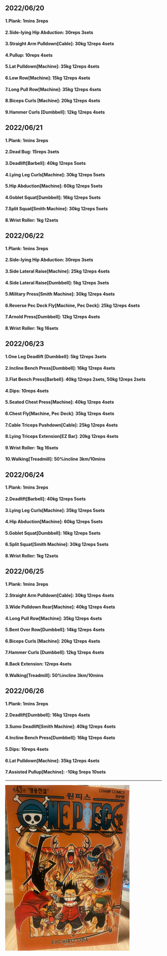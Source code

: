 ## 2022/06/20
#### 1.Plank: 1mins 3reps
#### 2.Side-lying Hip Abduction: 30reps 3sets
#### 3.Straight Arm Pulldown\[Cable\]: 30kg 12reps 4sets
#### 4.Pullup: 10reps 4sets
#### 5.Lat Pulldown\[Machine\]: 35kg 12reps 4sets
#### 6.Low Row\[Machine\]: 15kg 12reps 4sets
#### 7.Long Pull Row\[Machine]: 35kg 12reps 4sets
#### 8.Biceps Curls \[Machine\]: 20kg 12reps 4sets
#### 9.Hammer Curls \[Dumbbell\]: 12kg 12reps 4sets

## 2022/06/21
#### 1.Plank: 1mins 3reps
#### 2.Dead Bug: 15reps 3sets
#### 3.Deadlift\[Barbell\]: 40kg 12reps 5sets
#### 4.Lying Leg Curls\[Machine\]: 30kg 12reps 5sets
#### 5.Hip Abduction\[Machine\]: 60kg 12reps 5sets
#### 4.Goblet Squat\[Dumbbell\]: 16kg 12reps 5sets
#### 7.Split Squat\[Smith Machine\]: 30kg 12reps 5sets
#### 8.Wrist Roller: 1kg 12sets

## 2022/06/22
#### 1.Plank: 1mins 3reps
#### 2.Side-lying Hip Abduction: 30reps 3sets
#### 3.Side Lateral Raise\[Machine\]: 25kg 12reps 4sets
#### 4.Side Lateral Raise\[Dumbbell\]: 5kg 12reps 3sets
#### 5.Military Press\[Smith Machine\]: 30kg 12reps 4sets
#### 6.Reverse Pec Deck Fly\[Machine, Pec Deck\]: 25kg 12reps 4sets
#### 7.Arnold Press\[Dumbbell\]: 12kg 12reps 4sets
#### 8.Wrist Roller: 1kg 16sets

## 2022/06/23
#### 1.One Leg Deadlift \[Dumbbell\]: 5kg 12reps 3sets
#### 2.Incline Bench Press\[Dumbbell\]: 16kg 12reps 4sets
#### 3.Flat Bench Press\[Barbell\]: 40kg 12reps 2sets, 50kg 12reps 2sets 
#### 4.Dips: 10reps 4sets
#### 5.Seated Chest Press\[Machine\]: 40kg 12reps 4sets
#### 6.Chest Fly\[Machine, Pec Deck\]: 35kg 12reps 4sets
#### 7.Cable Triceps Pushdown\[Cable\]: 25kg 12reps 4sets
#### 8.Lying Triceps Extension\[EZ Bar\]: 20kg 12reps 4sets 
#### 9.Wrist Roller: 1kg 16sets
#### 10.Walking\[Treadmill\]: 50%incline 3km/10mins

## 2022/06/24
#### 1.Plank: 1mins 3reps
#### 2.Deadlift\[Barbell\]: 40kg 12reps 5sets
#### 3.Lying Leg Curls\[Machine\]: 35kg 12reps 5sets
#### 4.Hip Abduction\[Machine\]: 60kg 12reps 5sets
#### 5.Goblet Squat\[Dumbbell\]: 16kg 12reps 5sets
#### 6.Split Squat\[Smith Machine\]: 30kg 12reps 5sets
#### 8.Wrist Roller: 1kg 12sets

## 2022/06/25
#### 1.Plank: 1mins 3reps
#### 2.Straight Arm Pulldown\[Cable\]: 30kg 12reps 4sets
#### 3.Wide Pulldown Rear\[Machine\]: 40kg 12reps 4sets
#### 4.Long Pull Row\[Machine]: 35kg 12reps 4sets
#### 5.Bent Over Row\[Dumbbell\]: 14kg 12reps 4sets
#### 6.Biceps Curls \[Machine\]: 20kg 12reps 4sets
#### 7.Hammer Curls \[Dumbbell\]: 12kg 12reps 4sets
#### 8.Back Extension: 12reps 4sets
#### 9.Walking\[Treadmill\]: 50%incline 3km/10mins

## 2022/06/26
#### 1.Plank: 1mins 3reps
#### 2.Deadlift\[Dumbbell\]: 16kg 12reps 4sets
#### 3.Sumo Deadlift\[Smith Machine\]: 40kg 12reps 4sets
#### 4.Incline Bench Press\[Dumbbell\]: 16kg 12reps 4sets
#### 5.Dips: 10reps 4sets
#### 6.Lat Pulldown\[Machine\]: 35kg 12reps 4sets
#### 7.Assisted Pullup\[Machine\]: -10kg 5reps 10sets

---

<img src='./_resources/__043.png' width='400px' />
